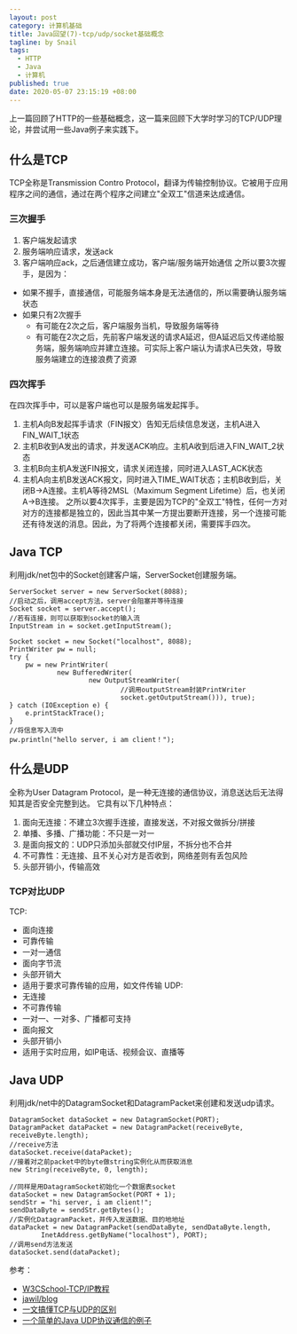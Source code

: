 ```yaml
---
layout: post
category: 计算机基础
title: Java回望(7)-tcp/udp/socket基础概念
tagline: by Snail
tags: 
  - HTTP
  - Java
  - 计算机
published: true
date: 2020-05-07 23:15:19 +08:00
---	
```

上一篇回顾了HTTP的一些基础概念，这一篇来回顾下大学时学习的TCP/UDP理论，并尝试用一些Java例子来实践下。
<!--more-->

## 什么是TCP
TCP全称是Transmission Contro Protocol，翻译为传输控制协议。它被用于应用程序之间的通信，通过在两个程序之间建立"全双工"信道来达成通信。

### 三次握手
1. 客户端发起请求
2. 服务端响应请求，发送ack
3. 客户端响应ack，之后通信建立成功，客户端/服务端开始通信
之所以要3次握手，是因为：
- 如果不握手，直接通信，可能服务端本身是无法通信的，所以需要确认服务端状态
- 如果只有2次握手
    - 有可能在2次之后，客户端服务当机，导致服务端等待
    - 有可能在2次之后，先前客户端发送的请求A延迟，但A延迟后又传递给服务端，服务端响应并建立连接。可实际上客户端认为请求A已失效，导致服务端建立的连接浪费了资源

### 四次挥手
在四次挥手中，可以是客户端也可以是服务端发起挥手。
1. 主机A向B发起挥手请求（FIN报文）告知无后续信息发送，主机A进入FIN_WAIT_1状态
2. 主机B收到A发出的请求，并发送ACK响应。主机A收到后进入FIN_WAIT_2状态
3. 主机B向主机A发送FIN报文，请求关闭连接，同时进入LAST_ACK状态
4. 主机A向主机B发送ACK报文，同时进入TIME_WAIT状态；主机B收到后，关闭B->A连接。主机A等待2MSL（Maximum Segment Lifetime）后，也关闭A->B连接。
之所以要4次挥手，主要是因为TCP的"全双工"特性，任何一方对对方的连接都是独立的，因此当其中某一方提出要断开连接，另一个连接可能还有待发送的消息。因此，为了将两个连接都关闭，需要挥手四次。

## Java TCP
利用jdk/net包中的Socket创建客户端，ServerSocket创建服务端。
```
ServerSocket server = new ServerSocket(8088);
//启动之后，调用accept方法，server会阻塞并等待连接
Socket socket = server.accept();
//若有连接，则可以获取到socket的输入流
InputStream in = socket.getInputStream();
```
```
Socket socket = new Socket("localhost", 8088);
PrintWriter pw = null;
try {
    pw = new PrintWriter(
            new BufferedWriter(
                    new OutputStreamWriter(
                            //调用outputStream封装PrintWriter
                            socket.getOutputStream())), true);
} catch (IOException e) {
    e.printStackTrace();
}
//将信息写入流中
pw.println("hello server, i am client！");
```

## 什么是UDP
全称为User Datagram Protocol，是一种无连接的通信协议，消息送达后无法得知其是否安全完整到达。
它具有以下几种特点：
1. 面向无连接：不建立3次握手连接，直接发送，不对报文做拆分/拼接
2. 单播、多播、广播功能：不只是一对一
3. 是面向报文的：UDP只添加头部就交付IP层，不拆分也不合并
4. 不可靠性：无连接、且不关心对方是否收到，网络差则有丢包风险
5. 头部开销小，传输高效

### TCP对比UDP
TCP:
- 面向连接
- 可靠传输
- 一对一通信
- 面向字节流
- 头部开销大
- 适用于要求可靠传输的应用，如文件传输
UDP:
- 无连接
- 不可靠传输
- 一对一、一对多、广播都可支持
- 面向报文
- 头部开销小
- 适用于实时应用，如IP电话、视频会议、直播等

## Java UDP
利用jdk/net中的DatagramSocket和DatagramPacket来创建和发送udp请求。
```
DatagramSocket dataSocket = new DatagramSocket(PORT);
DatagramPacket dataPacket = new DatagramPacket(receiveByte, receiveByte.length);
//receive方法
dataSocket.receive(dataPacket);
//接着对之前packet中的byte做string实例化从而获取消息
new String(receiveByte, 0, length);
```

```
//同样是用DatagramSocket初始化一个数据表socket
dataSocket = new DatagramSocket(PORT + 1);
sendStr = "hi server, i am client!";
sendDataByte = sendStr.getBytes();
//实例化DatagramPacket，并传入发送数据、目的地地址
dataPacket = new DatagramPacket(sendDataByte, sendDataByte.length,
        InetAddress.getByName("localhost"), PORT);
//调用send方法发送
dataSocket.send(dataPacket);
```

参考：
- [W3CSchool-TCP/IP教程](https://www.w3cschool.cn/tcpip)
- [jawil/blog](https://github.com/jawil/blog/issues/14)
- [一文搞懂TCP与UDP的区别](https://www.cnblogs.com/fundebug/p/differences-of-tcp-and-udp.html)
- [一个简单的Java UDP协议通信的例子](https://www.iteye.com/blog/lzj0470-353927)